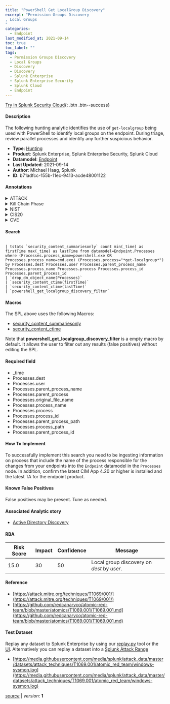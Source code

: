 ```yaml
---
title: "PowerShell Get LocalGroup Discovery"
excerpt: "Permission Groups Discovery
, Local Groups
"
categories:
  - Endpoint
last_modified_at: 2021-09-14
toc: true
toc_label: ""
tags:
  - Permission Groups Discovery
  - Local Groups
  - Discovery
  - Discovery
  - Splunk Enterprise
  - Splunk Enterprise Security
  - Splunk Cloud
  - Endpoint
---
```




[Try in Splunk Security Cloud](https://www.splunk.com/en_splunk_app_enrichmentus/cyber-security.html){: .btn .btn--success}

#### Description

The following hunting analytic identifies the use of `get-localgroup` being used with PowerShell to identify local groups on the endpoint. During triage, review parallel processes and identify any further suspicious behavior.

- **Type**: [Hunting](https://github.com/splunk/security_content/wiki/Detection-Analytic-Types)
- **Product**: Splunk Enterprise, Splunk Enterprise Security, Splunk Cloud
- **Datamodel**: [Endpoint](https://docs.splunk.com/Documentation/CIM/latest/User/Endpoint)
- **Last Updated**: 2021-09-14
- **Author**: Michael Haag, Splunk
- **ID**: b71adfcc-155b-11ec-9413-acde48001122


#### Annotations

<details>
  <summary>ATT&CK</summary>

<div markdown="1">


| ID             | Technique        |  Tactic             |
| -------------- | ---------------- |-------------------- |
| [T1069](https://attack.mitre.org/techniques/T1069/) | Permission Groups Discovery | Discovery |

| [T1069.001](https://attack.mitre.org/techniques/T1069/001/) | Local Groups | Discovery |

</div>
</details>


<details>
  <summary>Kill Chain Phase</summary>

<div markdown="1">

* Reconnaissance


</div>
</details>


<details>
  <summary>NIST</summary>

<div markdown="1">



</div>
</details>

<details>
  <summary>CIS20</summary>

<div markdown="1">



</div>
</details>

<details>
  <summary>CVE</summary>

<div markdown="1">


</div>
</details>

#### Search

```

| tstats `security_content_summariesonly` count min(_time) as firstTime max(_time) as lastTime from datamodel=Endpoint.Processes where (Processes.process_name=powershell.exe OR Processes.process_name=cmd.exe) (Processes.process="*get-localgroup*") by Processes.dest Processes.user Processes.parent_process_name Processes.process_name Processes.process Processes.process_id Processes.parent_process_id 
| `drop_dm_object_name(Processes)` 
| `security_content_ctime(firstTime)`
| `security_content_ctime(lastTime)` 
| `powershell_get_localgroup_discovery_filter`
```

#### Macros
The SPL above uses the following Macros:
* [security_content_summariesonly](https://github.com/splunk/security_content/blob/develop/macros/security_content_summariesonly.yml)
* [security_content_ctime](https://github.com/splunk/security_content/blob/develop/macros/security_content_ctime.yml)

Note that **powershell_get_localgroup_discovery_filter** is a empty macro by default. It allows the user to filter out any results (false positives) without editing the SPL.

#### Required field
* _time
* Processes.dest
* Processes.user
* Processes.parent_process_name
* Processes.parent_process
* Processes.original_file_name
* Processes.process_name
* Processes.process
* Processes.process_id
* Processes.parent_process_path
* Processes.process_path
* Processes.parent_process_id


#### How To Implement
To successfully implement this search you need to be ingesting information on process that include the name of the process responsible for the changes from your endpoints into the `Endpoint` datamodel in the `Processes` node. In addition, confirm the latest CIM App 4.20 or higher is installed and the latest TA for the endpoint product.

#### Known False Positives
False positives may be present. Tune as needed.

#### Associated Analytic story
* [Active Directory Discovery](/stories/active_directory_discovery)




#### RBA

| Risk Score  | Impact      | Confidence   | Message      |
| ----------- | ----------- |--------------|--------------|
| 15.0 | 30 | 50 | Local group discovery on $dest$ by $user$. |


#### Reference

* [https://attack.mitre.org/techniques/T1069/001/](https://attack.mitre.org/techniques/T1069/001/)
* [https://github.com/redcanaryco/atomic-red-team/blob/master/atomics/T1069.001/T1069.001.md](https://github.com/redcanaryco/atomic-red-team/blob/master/atomics/T1069.001/T1069.001.md)



#### Test Dataset
Replay any dataset to Splunk Enterprise by using our [replay.py](https://github.com/splunk/attack_data#using-replaypy) tool or the [UI](https://github.com/splunk/attack_data#using-ui).
Alternatively you can replay a dataset into a [Splunk Attack Range](https://github.com/splunk/attack_range#replay-dumps-into-attack-range-splunk-server)


* [https://media.githubusercontent.com/media/splunk/attack_data/master/datasets/attack_techniques/T1069.001/atomic_red_team/windows-sysmon.log](https://media.githubusercontent.com/media/splunk/attack_data/master/datasets/attack_techniques/T1069.001/atomic_red_team/windows-sysmon.log)



[*source*](https://github.com/splunk/security_content/tree/develop/detections/endpoint/powershell_get_localgroup_discovery.yml) \| *version*: **1**
